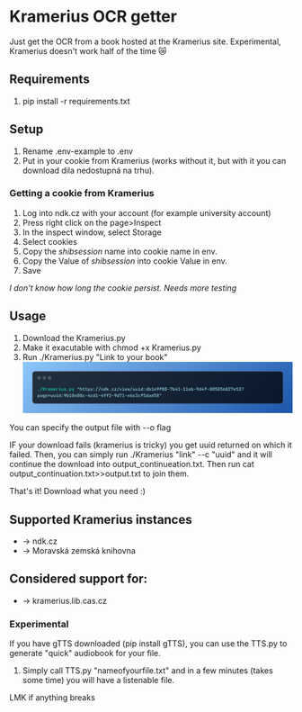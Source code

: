 # Kramerius OCR getter

Just get the OCR from a book hosted at the Kramerius site. Experimental, Kramerius doesn't work half of the time 😿

## Requirements

1. pip install -r requirements.txt

## Setup

1. Rename .env-example to .env
2. Put in your cookie from Kramerius (works without it, but with it you can download dila nedostupná na trhu).
### Getting a cookie from Kramerius

1. Log into ndk.cz with your account (for example university account)
2. Press right click on the page>Inspect
3. In the inspect window, select Storage
4. Select cookies
5. Copy the _shibsession_ name into cookie name in env.
6. Copy the Value of _shibsession_ into cookie Value in env.
7. Save

_I don't know how long the cookie persist. Needs more testing_

## Usage

1. Download the Kramerius.py
2. Make it exacutable with chmod +x Kramerius.py
3. Run ./Kramerius.py "Link to your book"
![Screenshot of command line](./img1.png)

You can specify the output file with --o flag

IF your download fails (kramerius is tricky) you get uuid returned on which it failed. Then, you can simply run ./Kramerius "link" --c "uuid" and it will continue the download into output_continueation.txt. Then run cat output_continuation.txt>>output.txt to join them.

That's it! Download what you need :)

## Supported Kramerius instances
* -> ndk.cz
* -> Moravská zemská knihovna
## Considered support for:
* -> kramerius.lib.cas.cz

### Experimental

If you have gTTS downloaded (pip install gTTS), you can use the TTS.py to generate "quick" audiobook for your file. 

1. Simply call TTS.py "nameofyourfile.txt" and in a few minutes (takes some time) you will have a listenable file.


LMK if anything breaks
